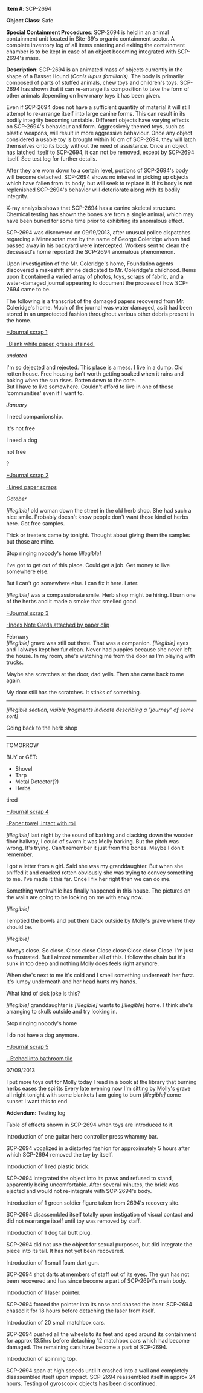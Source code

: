 **Item #**: SCP-2694

**Object Class**: Safe

**Special Containment Procedures**: SCP-2694 is held in an animal containment unit located in Site-39's organic containment sector. A complete inventory log of all items entering and exiting the containment chamber is to be kept in case of an object becoming integrated with SCP-2694's mass.

**Description**: SCP-2694 is an animated mass of objects currently in the shape of a Basset Hound _(Canis lupus familiaris)_. The body is primarily composed of parts of stuffed animals, chew toys and children's toys. SCP-2694 has shown that it can re-arrange its composition to take the form of other animals depending on how many toys it has been given.

Even if SCP-2694 does not have a sufficient quantity of material it will still attempt to re-arrange itself into large canine forms. This can result in its bodily integrity becoming unstable. Different objects have varying effects on SCP-2694's behaviour and form. Aggressively themed toys, such as plastic weapons, will result in more aggressive behaviour. Once any object considered a usable toy is brought within 10 cm of SCP-2694, they will latch themselves onto its body without the need of assistance. Once an object has latched itself to SCP-2694, it can not be removed, except by SCP-2694 itself. See test log for further details.

After they are worn down to a certain level, portions of SCP-2694's body will become detached. SCP-2694 shows no interest in picking up objects which have fallen from its body, but will seek to replace it. If its body is not replenished SCP-2694's behavior will deteriorate along with its bodily integrity.

X-ray analysis shows that SCP-2694 has a canine skeletal structure. Chemical testing has shown the bones are from a single animal, which may have been buried for some time prior to exhibiting its anomalous effect.

SCP-2694 was discovered on 09/19/2013, after unusual police dispatches regarding a Minnesotan man by the name of George Coleridge whom had passed away in his backyard were intercepted. Workers sent to clean the deceased's home reported the SCP-2694 anomalous phenomenon.

Upon investigation of the Mr. Coleridge's home, Foundation agents discovered a makeshift shrine dedicated to Mr. Coleridge's childhood. Items upon it contained a varied array of photos, toys, scraps of fabric, and a water-damaged journal appearing to document the process of how SCP-2694 came to be.

The following is a transcript of the damaged papers recovered from Mr. Coleridge's home. Much of the journal was water damaged, as it had been stored in an unprotected fashion throughout various other debris present in the home.

[+Journal scrap 1](javascript:;)

[\-Blank white paper, grease stained.](javascript:;)

_undated_

I'm so dejected and rejected. This place is a mess. I live in a dump. Old rotten house. Free housing isn't worth getting soaked when it rains and baking when the sun rises. Rotten down to the core.  
But I have to live somewhere. Couldn't afford to live in one of those 'communities' even if I want to.

_January_

I need companionship.

It's not free

I need a dog

not free

?

[+Journal scrap 2](javascript:;)

[\-Lined paper scraps](javascript:;)

_October_

_\[illegible\]_ old woman down the street in the old herb shop. She had such a nice smile. Probably doesn't know people don't want those kind of herbs here. Got free samples.

Trick or treaters came by tonight. Thought about giving them the samples but those are mine.

Stop ringing nobody's home _\[illegible\]_

I've got to get out of this place. Could get a job. Get money to live somewhere else.

But I can't go somewhere else. I can fix it here. Later.

_\[illegible\]_ was a compassionate smile. Herb shop might be hiring. I burn one of the herbs and it made a smoke that smelled good.

[+Journal scrap 3](javascript:;)

[\-Index Note Cards attached by paper clip](javascript:;)

February  
_\[illegible\]_ grave was still out there. That was a companion. _\[illegible\]_ eyes and I always kept her fur clean. Never had puppies because she never left the house. In my room, she's watching me from the door as I'm playing with trucks.

Maybe she scratches at the door, dad yells. Then she came back to me again.

My door still has the scratches. It stinks of something.

* * *

_\[illegible section, visible fragments indicate describing a "journey" of some sort\]_

Going back to the herb shop

* * *

TOMORROW

BUY or GET:

*   Shovel
*   Tarp
*   Metal Detector(?)
*   Herbs

tired

[+Journal scrap 4](javascript:;)

[\-Paper towel, intact with roll](javascript:;)

_\[illegible\]_ last night by the sound of barking and clacking down the wooden floor hallway, I could of sworn it was Molly barking. But the pitch was wrong. It's trying. Can't remember it just from the bones. Maybe I don't remember.

I got a letter from a girl. Said she was my granddaughter. But when she sniffed it and cracked rotten obviously she was trying to convey something to me. I've made it this far. Once I fix her right then we can do me.

Something worthwhile has finally happened in this house. The pictures on the walls are going to be looking on me with envy now.

_\[illegible\]_

I emptied the bowls and put them back outside by Molly's grave where they should be.

_\[illegible\]_

Always close. So close. Close close Close close Close close Close. I'm just so frustrated. But I almost remember all of this. I follow the chain but it's sunk in too deep and nothing Molly does feels right anymore.

When she's next to me it's cold and I smell something underneath her fuzz. It's lumpy underneath and her head hurts my hands.

What kind of sick joke is this?

_\[illegible\]_ granddaughter is _\[illegible\]_ wants to _\[illegible\]_ home. I think she's arranging to skulk outside and try looking in.

Stop ringing nobody's home

I do not have a dog anymore.

[+Journal scrap 5](javascript:;)

[\- Etched into bathroom tile](javascript:;)

07/09/2013

I put more toys out for Molly today I read in a book at the library that burning herbs eases the spirits Every late evening now I'm sitting by Molly's grave all night tonight with some blankets I am going to burn _\[illegible\]_ come sunset I want this to end

**Addendum:** Testing log

Table of effects shown in SCP-2694 when toys are introduced to it.

Introduction of one guitar hero controller press whammy bar.

SCP-2694 vocalized in a distorted fashion for approximately 5 hours after which SCP-2694 removed the toy by itself.

Introduction of 1 red plastic brick.

SCP-2694 integrated the object into its paws and refused to stand, apparently being uncomfortable. After several minutes, the brick was ejected and would not re-integrate with SCP-2694's body.

Introduction of 1 green soldier figure taken from 2694's recovery site.

SCP-2694 disassembled itself totally upon instigation of visual contact and did not rearrange itself until toy was removed by staff.

Introduction of 1 dog tail butt plug.

SCP-2694 did not use the object for sexual purposes, but did integrate the piece into its tail. It has not yet been recovered.

Introduction of 1 small foam dart gun.

SCP-2694 shot darts at members of staff out of its eyes. The gun has not been recovered and has since become a part of SCP-2694's main body.

Introduction of 1 laser pointer.

SCP-2694 forced the pointer into its nose and chased the laser. SCP-2694 chased it for 18 hours before detaching the laser from itself.

Introduction of 20 small matchbox cars.

SCP-2694 pushed all the wheels to its feet and sped around its containment for approx 13.5hrs before detaching 12 matchbox cars which had become damaged. The remaining cars have become a part of SCP-2694.

Introduction of spinning top.

SCP-2694 span at high speeds until it crashed into a wall and completely disassembled itself upon impact. SCP-2694 reassembled itself in approx 24 hours. Testing of gyroscopic objects has been discontinued.